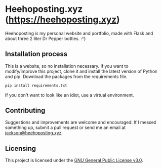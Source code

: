 # Heehoposting.xyz (https://heehoposting.xyz)

Heehoposting is my personal website and portfolio, made with Flask and about three 2 liter Dr Pepper bottles. :^)

## Installation process

This is a website, so no installation necessary. If you want to modify/improve this project, clone it and install the latest version of Python and pip. Download the packages from the requirements file.

```bash
pip install requirements.txt
```

If you don't want to look like an idiot, use a virtual environment.

## Contributing

Suggestions and improvements are welcome and encouraged. If I messed something up, submit a pull request or send me an email at jackson@heehoposting.xyz.

## Licensing
This project is licensed under the [GNU General Public License v3.0](https://www.gnu.org/licenses/gpl-3.0.en.html).
